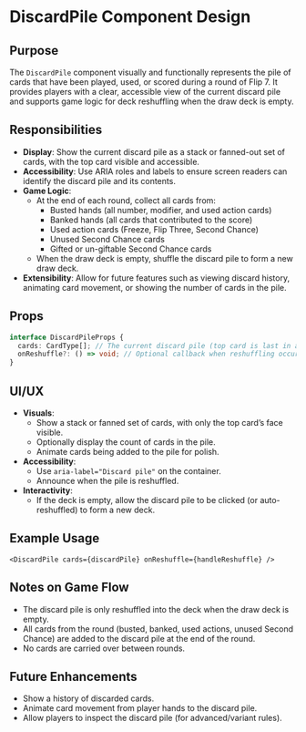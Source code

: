 # DiscardPile Component Design

## Purpose

The `DiscardPile` component visually and functionally represents the pile of cards that have been played, used, or scored during a round of Flip 7. It provides players with a clear, accessible view of the current discard pile and supports game logic for deck reshuffling when the draw deck is empty.

## Responsibilities

- **Display**: Show the current discard pile as a stack or fanned-out set of cards, with the top card visible and accessible.
- **Accessibility**: Use ARIA roles and labels to ensure screen readers can identify the discard pile and its contents.
- **Game Logic**:
  - At the end of each round, collect all cards from:
    - Busted hands (all number, modifier, and used action cards)
    - Banked hands (all cards that contributed to the score)
    - Used action cards (Freeze, Flip Three, Second Chance)
    - Unused Second Chance cards
    - Gifted or un-giftable Second Chance cards
  - When the draw deck is empty, shuffle the discard pile to form a new draw deck.
- **Extensibility**: Allow for future features such as viewing discard history, animating card movement, or showing the number of cards in the pile.

## Props

```ts
interface DiscardPileProps {
  cards: CardType[]; // The current discard pile (top card is last in array)
  onReshuffle?: () => void; // Optional callback when reshuffling occurs
}
```

## UI/UX

- **Visuals**:
  - Show a stack or fanned set of cards, with only the top card’s face visible.
  - Optionally display the count of cards in the pile.
  - Animate cards being added to the pile for polish.
- **Accessibility**:
  - Use `aria-label="Discard pile"` on the container.
  - Announce when the pile is reshuffled.
- **Interactivity**:
  - If the deck is empty, allow the discard pile to be clicked (or auto-reshuffled) to form a new deck.

## Example Usage

```tsx
<DiscardPile cards={discardPile} onReshuffle={handleReshuffle} />
```

## Notes on Game Flow

- The discard pile is only reshuffled into the deck when the draw deck is empty.
- All cards from the round (busted, banked, used actions, unused Second Chance) are added to the discard pile at the end of the round.
- No cards are carried over between rounds.

## Future Enhancements

- Show a history of discarded cards.
- Animate card movement from player hands to the discard pile.
- Allow players to inspect the discard pile (for advanced/variant rules).
